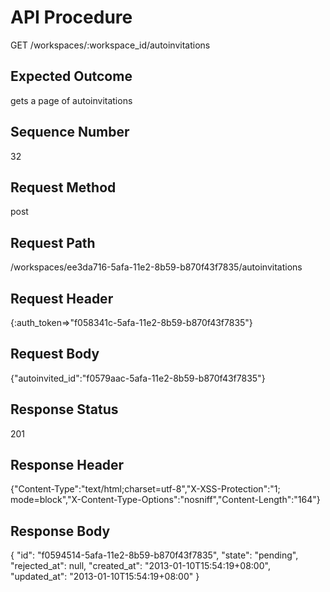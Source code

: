 # API Procedure
GET /workspaces/:workspace_id/autoinvitations
## Expected Outcome
gets a page of autoinvitations
## Sequence Number
32
## Request Method
post
## Request Path
/workspaces/ee3da716-5afa-11e2-8b59-b870f43f7835/autoinvitations
## Request Header
{:auth_token=>"f058341c-5afa-11e2-8b59-b870f43f7835"}
## Request Body
{"autoinvited_id":"f0579aac-5afa-11e2-8b59-b870f43f7835"}

## Response Status
201
## Response Header
{"Content-Type":"text/html;charset=utf-8","X-XSS-Protection":"1; mode=block","X-Content-Type-Options":"nosniff","Content-Length":"164"}

## Response Body
{
  "id": "f0594514-5afa-11e2-8b59-b870f43f7835",
  "state": "pending",
  "rejected_at": null,
  "created_at": "2013-01-10T15:54:19+08:00",
  "updated_at": "2013-01-10T15:54:19+08:00"
}
